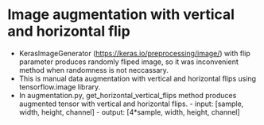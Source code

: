 # Image augmentation with vertical and horizontal flip 
- KerasImageGenerator (https://keras.io/preprocessing/image/) with flip parameter produces randomly fliped image, so it was inconvenient method when randomness is not neccassary.
- This is manual data augmentation with vertical and horizontal flips using tensorflow.image library.
- In augmentation.py, get_horizontal_vertical_flips method produces augmented tensor with vertical and horizontal flips. 
        - input: [sample, width, height, channel] 
        - output: [4*sample, width, height, channel]